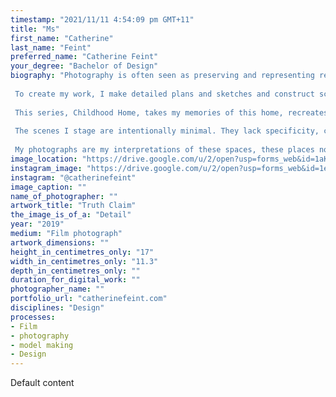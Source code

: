 ```yaml
---
timestamp: "2021/11/11 4:54:09 pm GMT+11"
title: "Ms"
first_name: "Catherine"
last_name: "Feint"
preferred_name: "Catherine Feint"
your_degree: "Bachelor of Design"
biography: "Photography is often seen as preserving and representing reality. The term 'truth claim' describes this virtue. My work explores and disputes this belief, showing the photographer as the ultimate manipulator of reality. 
 
 To create my work, I make detailed plans and sketches and construct scenes using cardboard. When photographing the scenes, I determine the perspectiveâ€”what is included and (more importantly) what is excludedâ€”using a film camera and careful lighting to disrupt the details.
 
 This series, Childhood Home, takes my memories of this home, recreates them as cardboard scenes and transports them into imagery. I present these memories as the truth. Memories, like photography, are subjective and accurate only to the individual. These images exclude all context and surroundings, obscuring the truth of the moment. 
  
 The scenes I stage are intentionally minimal. They lack specificity, creating an idea of a space made from light and shadow. The viewer can insert their memories, feeding into a sense of nostalgia and longing for a place indeterminate. 
 
 My photographs are my interpretations of these spaces, these places now existing only as they were in my memories, and the truth a mere representation."
image_location: "https://drive.google.com/u/2/open?usp=forms_web&id=1aKBxUnstMp3q5H2ly9fZU4oOkkdkMsix"
instagram_image: "https://drive.google.com/u/2/open?usp=forms_web&id=1e2xOyAtpP9U4fw9lc80_dESsBe8pfDv7"
instagram: "@catherinefeint"
image_caption: ""
name_of_photographer: ""
artwork_title: "Truth Claim"
the_image_is_of_a: "Detail"
year: "2019"
medium: "Film photograph"
artwork_dimensions: ""
height_in_centimetres_only: "17"
width_in_centimetres_only: "11.3"
depth_in_centimetres_only: ""
duration_for_digital_work: ""
photographer_name: ""
portfolio_url: "catherinefeint.com"
disciplines: "Design"
processes:
- Film
- photography
- model making
- Design
---
```


Default content